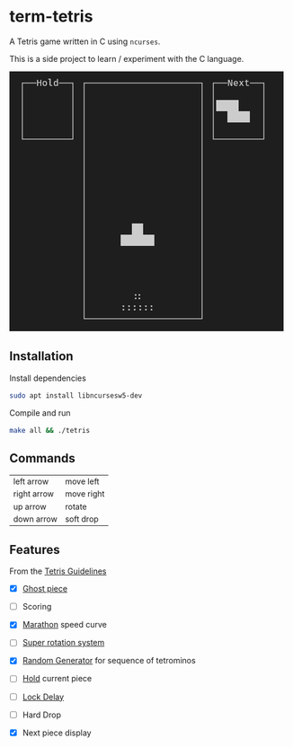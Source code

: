 # term-tetris

A Tetris game written in C using `ncurses`.

This is a side project to learn / experiment with the C language.

![gameplay](docs/gameplay.gif)

## Installation

Install dependencies

```bash
sudo apt install libncursesw5-dev
```

Compile and run

```bash
make all && ./tetris
```

## Commands

|             |            |
| ----------- | ---------- |
| left arrow  | move left  |
| right arrow | move right |
| up arrow    | rotate     |
| down arrow  | soft drop  |
<!--
| space       | hard drop  |
| c           | hold       |
-->


## Features

From the [Tetris Guidelines](https://tetris.wiki/Tetris_Guideline)

- [X] [Ghost piece](https://tetris.wiki/Ghost_piece)
- [ ] Scoring
- [X] [Marathon](https://tetris.wiki/Marathon) speed curve
- [ ] [Super rotation system](https://tetris.wiki/Super_Rotation_System)
- [X] [Random Generator](https://tetris.wiki/Random_Generator) for sequence of tetrominos
- [ ] [Hold](https://tetris.wiki/Tetris_Guideline) current piece
- [ ] [Lock Delay](https://tetris.wiki/Lock_delay)
- [ ] Hard Drop
- [X] Next piece display

